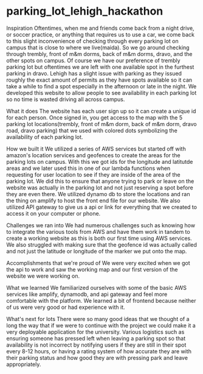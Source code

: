 # parking_lot_lehigh_hackathon

Inspiration
Oftentimes, when me and friends come back from a night drive, or soccer practice, or anything that requires us to use a car, we come back to this slight inconvenience of checking through every parking lot on campus that is close to where we live(maida). So we go around checking through trembly, front of m&m dorms, back of m&m dorms, dravo, and the other spots on campus. Of course we have our preference of trembly parking lot but oftentimes we are left with one available spot in the furthest parking in dravo. Lehigh has a slight issue with parking as they issued roughly the exact amount of permits as they have spots available so it can take a while to find a spot especially in the afternoon or late in the night. We developed this website to allow people to see availability in each parking lot so no time is wasted driving all across campus.

What it does
The website has each user sign up so it can create a unique id for each person. Once signed in, you get access to the map with the 5 parking lot locations(trembly, front of m&m dorm, back of m&m dorm, dravo road, dravo parking) that we used with colored dots symbolizing the availability of each parking lot.

How we built it
We utilized a series of AWS services but started off with amazon's location services and geofences to create the areas for the parking lots on campus. With this we got ids for the longitude and latitutde areas and we later used this in one of our lambda functions when requesting for user location to see if they are inside of the area of the parking lot. We did this to ensure that anyone trying to park or leave on the website was actually in the parking lot and not just reserving a spot before they are even there. We utilized dynamo db to store the locations and ran the thing on amplify to host the front end file for our website. We also utilized API gateway to give us a api or link for everything that we created to access it on your computer or phone.

Challenges we ran into
We had numerous challenges such as knowing how to integrate the various tools from AWS and have them work in tandem to create a working website as this is both our first time using AWS services. We also struggled with making sure that the geofence id was actually called and not just the latitude or longitude of the marker we put onto the map.

Accomplishments that we're proud of
We were very excited when we got the api to work and saw the working map and our first version of the website we were working on.

What we learned
We familiarized ourselves with some of the basic AWS services like amplify, dynamodb, and api gateway and feel more comfortable with the platform. We learned a bit of frontend because neither of us were very good or had experience with it.

What's next for lots
There were so many good ideas that we thought of a long the way that if we were to continue with the project we could make it a very deployable application for the university. Various logistics such as ensuring someone has pressed left when leaving a parking spot so that availability is not incorrect by notifying users if they are still in their spot every 8-12 hours, or having a rating system of how accurate they are with their parking status and how good they are with pressing park and leave appropriately.
